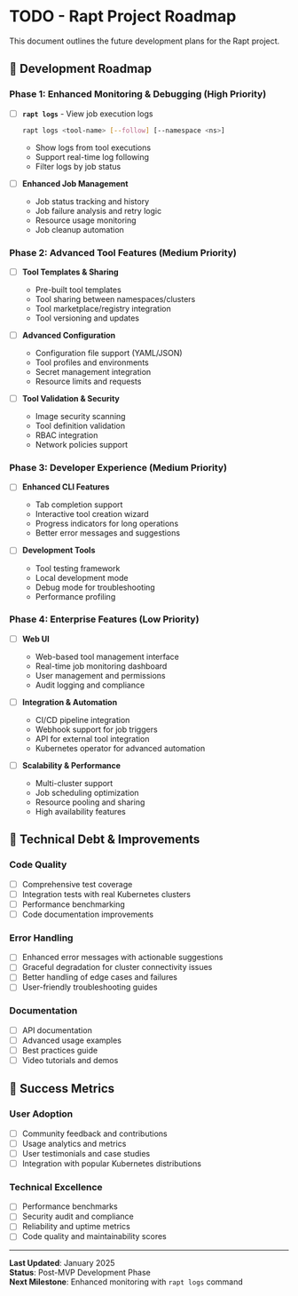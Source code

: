 # TODO - Rapt Project Roadmap

This document outlines the future development plans for the Rapt project.

## 🚀 Development Roadmap

### Phase 1: Enhanced Monitoring & Debugging (High Priority)
- [ ] **`rapt logs`** - View job execution logs
  ```bash
  rapt logs <tool-name> [--follow] [--namespace <ns>]
  ```
  - Show logs from tool executions
  - Support real-time log following
  - Filter logs by job status

- [ ] **Enhanced Job Management**
  - Job status tracking and history
  - Job failure analysis and retry logic
  - Resource usage monitoring
  - Job cleanup automation

### Phase 2: Advanced Tool Features (Medium Priority)
- [ ] **Tool Templates & Sharing**
  - Pre-built tool templates
  - Tool sharing between namespaces/clusters
  - Tool marketplace/registry integration
  - Tool versioning and updates

- [ ] **Advanced Configuration**
  - Configuration file support (YAML/JSON)
  - Tool profiles and environments
  - Secret management integration
  - Resource limits and requests

- [ ] **Tool Validation & Security**
  - Image security scanning
  - Tool definition validation
  - RBAC integration
  - Network policies support

### Phase 3: Developer Experience (Medium Priority)
- [ ] **Enhanced CLI Features**
  - Tab completion support
  - Interactive tool creation wizard
  - Progress indicators for long operations
  - Better error messages and suggestions

- [ ] **Development Tools**
  - Tool testing framework
  - Local development mode
  - Debug mode for troubleshooting
  - Performance profiling

### Phase 4: Enterprise Features (Low Priority)
- [ ] **Web UI**
  - Web-based tool management interface
  - Real-time job monitoring dashboard
  - User management and permissions
  - Audit logging and compliance

- [ ] **Integration & Automation**
  - CI/CD pipeline integration
  - Webhook support for job triggers
  - API for external tool integration
  - Kubernetes operator for advanced automation

- [ ] **Scalability & Performance**
  - Multi-cluster support
  - Job scheduling optimization
  - Resource pooling and sharing
  - High availability features

## 🔧 Technical Debt & Improvements

### Code Quality
- [ ] Comprehensive test coverage
- [ ] Integration tests with real Kubernetes clusters
- [ ] Performance benchmarking
- [ ] Code documentation improvements

### Error Handling
- [ ] Enhanced error messages with actionable suggestions
- [ ] Graceful degradation for cluster connectivity issues
- [ ] Better handling of edge cases and failures
- [ ] User-friendly troubleshooting guides

### Documentation
- [ ] API documentation
- [ ] Advanced usage examples
- [ ] Best practices guide
- [ ] Video tutorials and demos

## 🎯 Success Metrics

### User Adoption
- [ ] Community feedback and contributions
- [ ] Usage analytics and metrics
- [ ] User testimonials and case studies
- [ ] Integration with popular Kubernetes distributions

### Technical Excellence
- [ ] Performance benchmarks
- [ ] Security audit and compliance
- [ ] Reliability and uptime metrics
- [ ] Code quality and maintainability scores

---

**Last Updated**: January 2025  
**Status**: Post-MVP Development Phase  
**Next Milestone**: Enhanced monitoring with `rapt logs` command
